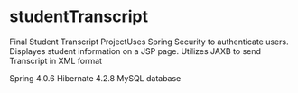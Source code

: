 # studentTranscript
Final Student Transcript ProjectUses Spring Security to authenticate users. Displayes student information on a JSP page.
Utilizes JAXB to send Transcript in XML format

Spring 4.0.6
Hibernate 4.2.8
MySQL database
